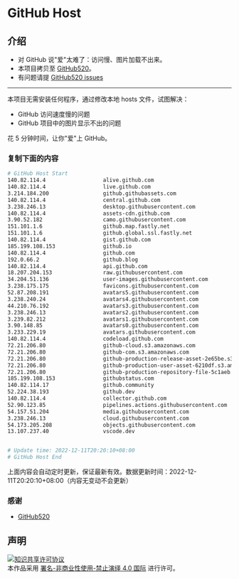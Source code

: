# GitHub Host
## 介绍
- 对 GitHub 说"爱"太难了：访问慢、图片加载不出来。
- 本项目拷贝至 [GitHub520](https://github.com/521xueweihan/GitHub520)。
- 有问题请提 [GitHub520 issues](https://github.com/521xueweihan/GitHub520/issues/new)

---

本项目无需安装任何程序，通过修改本地 hosts 文件，试图解决：
- GitHub 访问速度慢的问题
- GitHub 项目中的图片显示不出的问题

花 5 分钟时间，让你"爱"上 GitHub。

### 复制下面的内容
```bash
# GitHub Host Start
140.82.114.4                  alive.github.com
140.82.114.4                  live.github.com
3.214.184.200                 github.githubassets.com
140.82.114.4                  central.github.com
3.238.246.13                  desktop.githubusercontent.com
140.82.114.4                  assets-cdn.github.com
3.90.52.182                   camo.githubusercontent.com
151.101.1.6                   github.map.fastly.net
151.101.1.6                   github.global.ssl.fastly.net
140.82.114.4                  gist.github.com
185.199.108.153               github.io
140.82.114.4                  github.com
192.0.66.2                    github.blog
140.82.114.4                  api.github.com
18.207.204.153                raw.githubusercontent.com
34.204.51.136                 user-images.githubusercontent.com
3.238.175.175                 favicons.githubusercontent.com
52.87.208.191                 avatars5.githubusercontent.com
3.238.240.24                  avatars4.githubusercontent.com
44.210.76.192                 avatars3.githubusercontent.com
3.238.246.13                  avatars2.githubusercontent.com
3.239.82.212                  avatars1.githubusercontent.com
3.90.148.85                   avatars0.githubusercontent.com
3.233.229.19                  avatars.githubusercontent.com
140.82.114.4                  codeload.github.com
72.21.206.80                  github-cloud.s3.amazonaws.com
72.21.206.80                  github-com.s3.amazonaws.com
72.21.206.80                  github-production-release-asset-2e65be.s3.amazonaws.com
72.21.206.80                  github-production-user-asset-6210df.s3.amazonaws.com
72.21.206.80                  github-production-repository-file-5c1aeb.s3.amazonaws.com
185.199.108.153               githubstatus.com
140.82.114.17                 github.community
52.224.38.193                 github.dev
140.82.114.4                  collector.github.com
52.90.123.85                  pipelines.actions.githubusercontent.com
54.157.51.204                 media.githubusercontent.com
3.238.246.13                  cloud.githubusercontent.com
54.173.205.208                objects.githubusercontent.com
13.107.237.40                 vscode.dev


# Update time: 2022-12-11T20:20:10+08:00
# GitHub Host End

```
上面内容会自动定时更新，保证最新有效。数据更新时间：2022-12-11T20:20:10+08:00（内容无变动不会更新）

### 感谢

- [GitHub520](https://github.com/521xueweihan/GitHub520)

## 声明
<a rel="license" href="https://creativecommons.org/licenses/by-nc-nd/4.0/deed.zh"><img alt="知识共享许可协议" style="border-width: 0" src="https://licensebuttons.net/l/by-nc-nd/4.0/88x31.png"></a><br>本作品采用 <a rel="license" href="https://creativecommons.org/licenses/by-nc-nd/4.0/deed.zh">署名-非商业性使用-禁止演绎 4.0 国际</a> 进行许可。